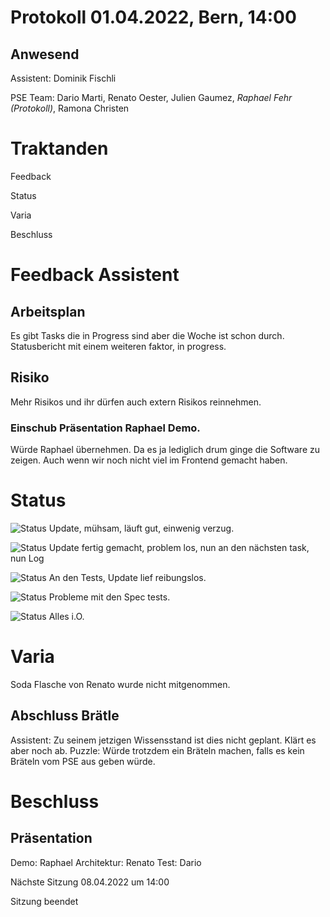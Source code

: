# Protokoll 01.04.2022, Bern, 14:00
## Anwesend 
Assistent: Dominik Fischli

PSE Team: Dario Marti, Renato Oester, Julien Gaumez, *Raphael Fehr (Protokoll)*, Ramona Christen

# Traktanden

Feedback 

Status

Varia 

Beschluss

# Feedback Assistent
## Arbeitsplan 
Es gibt Tasks die in Progress sind aber die Woche ist schon durch. Statusbericht mit einem weiteren faktor, in progress.
## Risiko
Mehr Risikos und ihr dürfen auch extern Risikos reinnehmen.

### Einschub Präsentation Raphael Demo. 
Würde Raphael übernehmen. Da es ja lediglich drum ginge die Software zu zeigen. Auch wenn wir noch nicht viel im Frontend gemacht haben. 




# Status
![Status](https://img.shields.io/badge/Ramona_Christen-Status-green)
Update, mühsam, läuft gut, einwenig verzug. 


![Status](https://img.shields.io/badge/Dario_Marti-Status-green)
Update fertig gemacht, problem los, nun an den nächsten task, nun Log 


![Status](https://img.shields.io/badge/Renat_Oester-Status-green)
An den Tests, Update lief reibungslos. 


![Status](https://img.shields.io/badge/Julien_Gaumez-Status-green)
Probleme mit den Spec tests. 


![Status](https://img.shields.io/badge/Raphael_Fehr-Status-green)
Alles i.O. 





# Varia 
Soda Flasche von Renato wurde nicht mitgenommen.  

## Abschluss Brätle
Assistent: Zu seinem jetzigen Wissensstand ist dies nicht geplant. Klärt es aber noch ab.
Puzzle: Würde trotzdem ein Bräteln machen, falls es kein Bräteln vom PSE aus geben würde.


# Beschluss 
## Präsentation 
Demo: Raphael 
Architektur: Renato 
Test: Dario 

Nächste Sitzung 08.04.2022 um 14:00 

Sitzung beendet 

